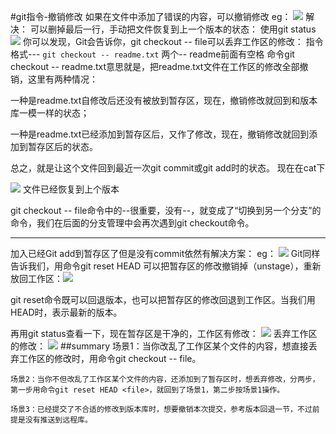#git指令-撤销修改
如果在文件中添加了错误的内容，可以撤销修改
eg：
![](https://img2018.cnblogs.com/blog/1080016/201908/1080016-20190809231908374-486589993.png)
解决：
	可以删掉最后一行，手动把文件恢复到上一个版本的状态：
使用git status
![](https://img2018.cnblogs.com/blog/1080016/201908/1080016-20190809232036888-1933819482.png)
你可以发现，Git会告诉你，git checkout -- file可以丢弃工作区的修改： 
指令格式--- `git checkout -- readme.txt`  两个-- readme前面有空格
命令git checkout -- readme.txt意思就是，把readme.txt文件在工作区的修改全部撤销，这里有两种情况：

一种是readme.txt自修改后还没有被放到暂存区，现在，撤销修改就回到和版本库一模一样的状态；

一种是readme.txt已经添加到暂存区后，又作了修改，现在，撤销修改就回到添加到暂存区后的状态。

总之，就是让这个文件回到最近一次git commit或git add时的状态。
现在在cat下

![](https://img2018.cnblogs.com/blog/1080016/201908/1080016-20190809232259309-1210417629.png)
文件已经恢复到上个版本


git checkout -- file命令中的--很重要，没有--，就变成了“切换到另一个分支”的命令，我们在后面的分支管理中会再次遇到git checkout命令。

------------
加入已经Git add到暂存区了但是没有commit依然有解决方案：
eg：
![](https://img2018.cnblogs.com/blog/1080016/201908/1080016-20190809232444002-1955813377.png)
Git同样告诉我们，用命令git reset HEAD <file>可以把暂存区的修改撤销掉（unstage），重新放回工作区：![](https://img2018.cnblogs.com/blog/1080016/201908/1080016-20190809232532354-1305316965.png)

git reset命令既可以回退版本，也可以把暂存区的修改回退到工作区。当我们用HEAD时，表示最新的版本。

再用git status查看一下，现在暂存区是干净的，工作区有修改：
![](https://img2018.cnblogs.com/blog/1080016/201908/1080016-20190809232626590-621846441.png)
丢弃工作区的修改：
![](https://img2018.cnblogs.com/blog/1080016/201908/1080016-20190809232706448-558218814.png)
##summary
	场景1：当你改乱了工作区某个文件的内容，想直接丢弃工作区的修改时，用命令git checkout -- file。
	
	场景2：当你不但改乱了工作区某个文件的内容，还添加到了暂存区时，想丢弃修改，分两步，第一步用命令git reset HEAD <file>，就回到了场景1，第二步按场景1操作。
	
	场景3：已经提交了不合适的修改到版本库时，想要撤销本次提交，参考版本回退一节，不过前提是没有推送到远程库。